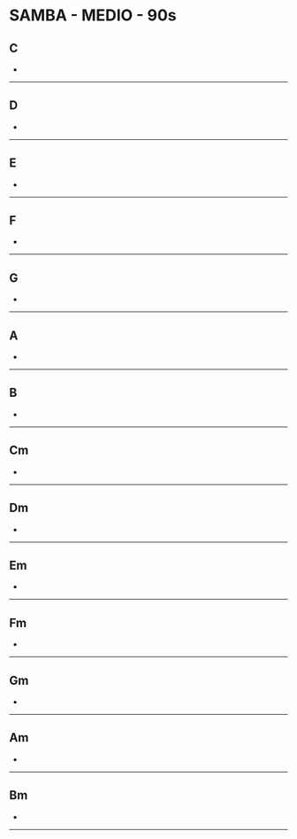 # SAMBA - MEDIO - 90s

## C

*


---

## D

*

---

## E

*

---


## F

*

---

## G

*

---

## A

*

---

## B

*

---

## Cm

*


---

## Dm

*

---

## Em

*

---


## Fm

*

---

## Gm

*

---

## Am

*

---

## Bm

*

---
